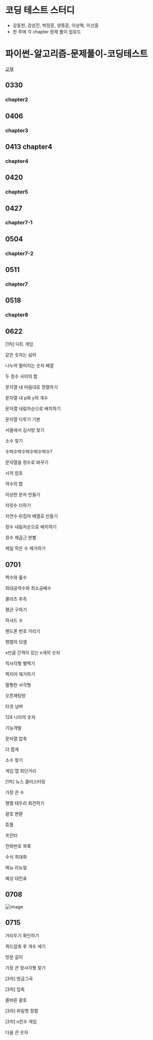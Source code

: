 # 코딩 테스트 스터디
- 강동현, 강성진, 박정훈, 양종훈, 이상혁, 이선홍
- 한 주에 각 chapter 문제 풀이 업로드
# 파이썬-알고리즘-문제풀이-코딩테스트
[교재](https://www.inflearn.com/course/%ED%8C%8C%EC%9D%B4%EC%8D%AC-%EC%95%8C%EA%B3%A0%EB%A6%AC%EC%A6%98-%EB%AC%B8%EC%A0%9C%ED%92%80%EC%9D%B4-%EC%BD%94%EB%94%A9%ED%85%8C%EC%8A%A4%ED%8A%B8)
## 0330
  ### chapter2

## 0406
  ### chapter3
## 0413 chapter4
  ### chapter4
## 0420
  ### chapter5
## 0427
  ### chapter7-1
## 0504
  ### chapter7-2
## 0511
  ### chapter7
## 0518
  ### chapter8
## 0622

[1차] 다트 게임

같은 숫자는 싫어

나누어 떨어지는 숫자 배열

두 정수 사이의 합

문자열 내 마음대로 정렬하기

문자열 내 p와 y의 개수

문자열 내림차순으로 배치하기

문자열 다루기 기본

서울에서 김서방 찾기

소수 찾기

수박수박수박수박수박수?

문자열을 정수로 바꾸기

시저 암호

약수의 합

이상한 문자 만들기

자릿수 더하기

자연수 뒤집어 배열로 만들기

정수 내림차순으로 배치하기

정수 제곱근 판별

제일 작은 수 제거하기




## 0701

짝수와 홀수

최대공약수와 최소공배수
 
콜라츠 추측

평균 구하기

하샤드 수

핸드폰 번호 가리기

행렬의 덧셈

x만큼 간격이 있는 n개의 숫자

직사각형 별찍기

짝지어 제거하기

멀쩡한 사각형

오픈채팅방

타겟 넘버

124 나라의 숫자

기능개발

문자열 압축

더 맵게

소수 찾기

게임 맵 최단거리

[1차] 뉴스 클러스터링

가장 큰 수

행렬 테두리 회전하기

괄호 변환

튜플

프린터

전화번호 목록

수식 최대화

메뉴 리뉴얼
 
예상 대진표


## 0708

![image](https://user-images.githubusercontent.com/49121293/124123325-2a153980-dab2-11eb-9299-c56e038af492.png)


## 0715

거리두기 확인하기

쿼드압축 후 개수 세기

방문 길이

가장 큰 정사각형 찾기

[3차] 방금그곡

[3차] 압축

올바른 괄호

[3차] 파일명 정렬

[3차] n진수 게임

다음 큰 숫자
